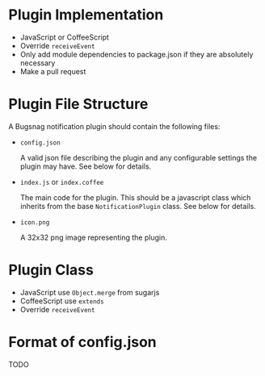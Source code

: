 Plugin Implementation
=====================

- JavaScript or CoffeeScript
- Override `receiveEvent`
- Only add module dependencies to package.json if they are absolutely necessary
- Make a pull request


Plugin File Structure
=====================

A Bugsnag notification plugin should contain the following files:

-   `config.json`

    A valid json file describing the plugin and any configurable settings 
    the plugin may have. See below for details.

-   `index.js` or `index.coffee`

    The main code for the plugin. This should be a javascript class which
    inherits from the base `NotificationPlugin` class. See below for details.

-   `icon.png`
    
    A 32x32 png image representing the plugin.


Plugin Class
============
- JavaScript use `Object.merge` from sugarjs
- CoffeeScript use `extends`
- Override `receiveEvent`


Format of config.json
=====================

TODO